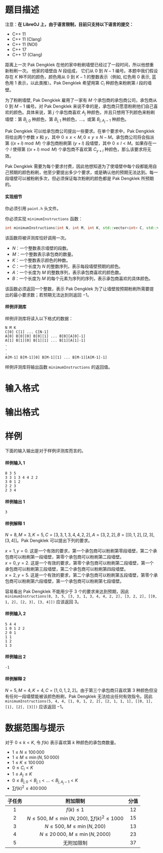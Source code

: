 
# 题目描述

注意：**在 LibreOJ 上，由于语言限制，目前只支持以下语言的提交：**
- C++ 11
- C++ 11 (Clang)
- C++ 11 (NOI)
- C++ 17
- C++ 17 (Clang)


距离上一次 Pak Dengklek 在他的家中粉刷墙壁已经过了一段时间，所以他想重新粉刷一次。 他家的墙壁由 $N$ 段组成， 它们从 $0$ 到 $N - 1$ 编号。本题中我们假设存在 $K$ 种不同的颜色，颜色用从 $0$ 到 $K - 1$ 的整数表示（例如, 红色用 $0$ 表示, 蓝色用 $1$ 表示，以此类推）。Pak Dengklek 希望用第 $C_i$ 种颜色来粉刷第 $i$ 段的墙壁。

为了粉刷墙壁, Pak Dengklek 雇用了一家有 $M$ 个承包商的承包商公司，承包商从 $0$ 到 $M - 1$ 编号。对 Pak Dengklek 来说不幸的是，承包商只愿意粉刷他们自己喜欢的颜色。具体来说，第 $j$ 个承包商喜欢 $A_j$ 种颜色，并且只想用下列颜色来粉刷墙壁：第 $B_{j,0}$ 种颜色，第 $B_{j,1}$ 种颜色，$\ldots$，或第 $B_{j, A_j -1}$ 种颜色。

Pak Dengklek 可以给承包商公司提出一些要求。在单个要求中，Pak Dengklek 将给出两个参数 $x$ 和 $y$，其中 $0 \le x \lt M, 0 \le y \le N - M$。承包商公司将会指派第 $((x + l) \bmod M)$ 个承包商粉刷第 $(y + l)$ 段墙壁，其中 $0 \le l \lt M$。如果存在一个 $l$ 使得第 $((x + l) \bmod M)$ 个承包商不喜欢第 $C_{y+l}$ 种颜色，那么该要求将无效。

Pak Dengklek 需要为每个要求付费，因此他想知道为了使墙壁中每个段都能用自己预期的颜色粉刷，他至少要提出多少个要求，或是确认他的预期无法达到。每一段墙壁可以被粉刷多次，但必须保证每次粉刷的颜色都是 Pak Dengklek 所预期的。

#### 实现细节

你必须引用 `paint.h` 头文件。

你必须实现 `minimumInstructions` 函数：

```cpp
int minimumInstructions(int N, int M, int K, std::vector<int> C, std::vector<int> A, std::vector<std::vector<int>> B)
```

该函数将被评测库恰好调用一次。
- $N$：一个整数表示墙壁的段数。
- $M$：一个整数表示承包商的数量。
- $K$：一个整数表示颜色的种数。
- $C$：一个长度为 $N$ 的整数序列，表示每段墙壁预期的颜色。
- $A$：一个长度为 $M$ 的整数序列，表示承包商喜欢的颜色数。
- $B$：一个长度为 $M$ 的每个元素为序列的序列，表示承包商喜欢的具体颜色。

该函数必须返回一个整数，表示 Pak Dengklek 为了让墙壁按预期粉刷所需要提出的最小要求数；若预期无法达到则返回 $-1$。


#### 样例评测库

样例评测库将读入以下格式的数据：

```plain
N M K
C[0] C[1] ... C[N-1]
A[0] B[0][0] B[0][1] ... B[0][A[0]-1]
A[1] B[1][0] B[1][1] ... B[1][A[1]-1]
.
.
.
A[M-1] B[M-1][0] B[M-1][1] ... B[M-1][A[M-1]-1]
```

样例评测库将输出函数 `minimumInstructions` 的返回值。

# 输入格式



# 输出格式



# 样例

下面的输入输出是对于样例评测库而言的。

#### 样例输入 1

```plain
8 3 5
3 3 1 3 4 4 2 2
3 0 1 2
2 2 3
2 3 4
```

#### 样例输出 1

```plain
3
```

#### 样例解释 1

$N = 8, M = 3, K = 5, C = [3, 3, 1, 3, 4, 4, 2, 2], A = [3, 2, 2], B = [[0, 1, 2], [2, 3], [3, 4]]$。Pak Dengklek 可以提出下列的要求。

$x = 1, y = 0.$ 这是一个有效的要求，第一个承包商可以粉刷第零段墙壁，第二个承包商可以粉刷第一段墙壁，第零个承包商可以粉刷第二段墙壁。  
$x = 0, y = 2.$ 这是一个有效的要求，第零个承包商可以粉刷第二段墙壁，第一个承包商可以粉刷第三段墙壁，第二个承包商可以粉刷第四段墙壁。  
$x = 2, y = 5.$ 这是一个有效的要求，第二个承包商可以粉刷第五段墙壁，第零个承包商可以粉刷第六段墙壁，第一个承包商可以粉刷第七段墙壁。

容易看出 Pak Dengklek 不能用少于 $3$ 个的要求来达到预期，因此 `minimumInstructions(8, 3, 5, [3, 3, 1, 3, 4, 4, 2, 2], [3, 2, 2], [[0, 1, 2], [2, 3], [3, 4]])` 应该返回 $3$。

#### 样例输入 2

```plain
5 4 4
1 0 1 2 2
2 0 1
1 1
1 2
1 3
```

#### 样例输出 2

```plain
-1
```

#### 样例解释 2

$N = 5, M = 4, K = 4, C = [1, 0, 1, 2, 2]$。由于第三个承包商只喜欢第 $3$ 种颜色但没有任何一段墙壁能被该颜色粉刷，Pak Dengklek 无法给出任何有效指令。因此 `minimumInstructions(5, 4, 4, [1, 0, 1, 2, 2], [2, 1, 1, 1], [[0, 1], [1], [2], [3]])` 应该返回 $-1$。

# 数据范围与提示

对于 $0 \le k \lt K$, 令 $f(k)$ 表示喜欢第 $k$ 种颜色的承包商数量。

- $1 \le N \le 100\,000$  
- $1 \le M \le \min(N, 50\,000)$  
- $1 \le K \le 100\,000$  
- $0 \le C_i \lt K$  
- $1 \le A_j \le K$  
- $0 \le B_{j,0} \lt B_{j,1} \lt \ldots \lt B_{j,A_j-1} \lt K$  
- $\sum f(k)^2 \le 400\,000$

| 子任务 |                         附加限制                          | 分值  |
| :----: | :-------------------------------------------------------: | :---: |
|  $1$   |                        $f(k)\le 1$                        | $12$  |
|  $2$   | $N \le 500$, $M \le \min(N, 200)$, $\sum f(k)^2 \le 1000$ | $15$  |
|  $3$   |             $N \le 500$, $M \le \min(N, 200)$             | $13$  |
|  $4$   |           $N \le 20\,000$, $M \le \min(N, 2000)$            | $23$  |
|  $5$   |                        无附加限制                         | $37$  |

